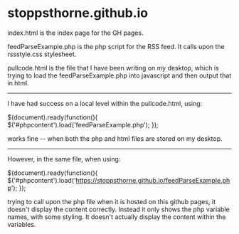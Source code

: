 # stoppsthorne.github.io

index.html is the index page for the GH pages.

feedParseExample.php is the php script for the RSS feed. It calls upon the rssstyle.css stylesheet.

pullcode.html is the file that I have been writing on my desktop, which is trying to load the feedParseExample.php into javascript and then output that in html.

---------------------------


I have had success on a local level within the pullcode.html, using:

  $(document).ready(function(){
    $('#phpcontent').load('feedParseExample.php');
   });

works fine -- when both the php and html files are stored on my desktop.

---------------------------

However, in the same file, when using:

  $(document).ready(function(){
    $('#phpcontent').load('https://stoppsthorne.github.io/feedParseExample.php');
  });

trying to call upon the php file when it is hosted on this github pages, it doesn't display the content correctly. Instead it only shows the php variable names, with some styling. It doesn't actually display the content within the variables.
